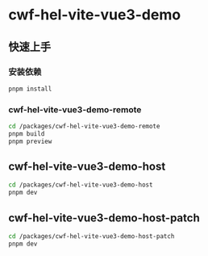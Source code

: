 # cwf-hel-vite-vue3-demo

## 快速上手

### 安装依赖

```bash
pnpm install
```

### cwf-hel-vite-vue3-demo-remote

```bash
cd /packages/cwf-hel-vite-vue3-demo-remote
pnpm build
pnpm preview
```

## cwf-hel-vite-vue3-demo-host

```bash
cd /packages/cwf-hel-vite-vue3-demo-host
pnpm dev
```

## cwf-hel-vite-vue3-demo-host-patch

```bash
cd /packages/cwf-hel-vite-vue3-demo-host-patch
pnpm dev
```

